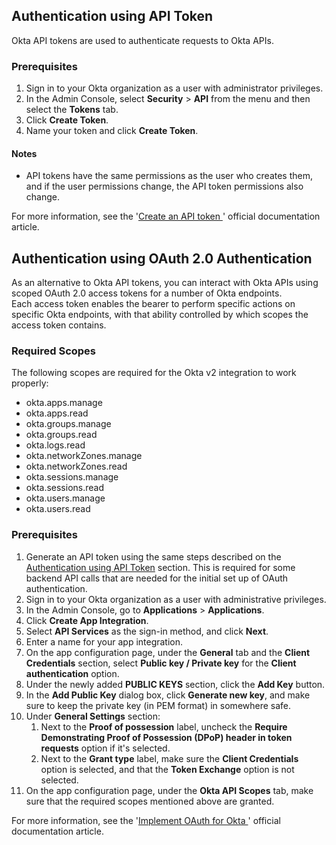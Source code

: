 ## Authentication using API Token
Okta API tokens are used to authenticate requests to Okta APIs. 

### Prerequisites
1. Sign in to your Okta organization as a user with administrator privileges.
2. In the Admin Console, select **Security** > **API** from the menu and then select the **Tokens** tab.
3. Click **Create Token**.
4. Name your token and click **Create Token**.

#### Notes
- API tokens have the same permissions as the user who creates them, and if the user permissions change, the API token permissions also change.

For more information, see the '[Create an API token
](https://developer.okta.com/docs/guides/create-an-api-token/main/)' official documentation article.

## Authentication using OAuth 2.0 Authentication
As an alternative to Okta API tokens, you can interact with Okta APIs using scoped OAuth 2.0 access tokens for a number of Okta endpoints.  
Each access token enables the bearer to perform specific actions on specific Okta endpoints, with that ability controlled by which scopes the access token contains.

### Required Scopes
The following scopes are required for the Okta v2 integration to work properly:
- okta.apps.manage 
- okta.apps.read 
- okta.groups.manage 
- okta.groups.read 
- okta.logs.read 
- okta.networkZones.manage 
- okta.networkZones.read 
- okta.sessions.manage 
- okta.sessions.read 
- okta.users.manage 
- okta.users.read 


### Prerequisites
1. Generate an API token using the same steps described on the [Authentication using API Token](#authentication-using-api-token) section. This is required for some backend API calls that are needed for the initial set up of OAuth authentication.
2. Sign in to your Okta organization as a user with administrative privileges.
3. In the Admin Console, go to **Applications** > **Applications**.
4. Click **Create App Integration**.
5. Select **API Services** as the sign-in method, and click **Next**.
6. Enter a name for your app integration.
7. On the app configuration page, under the **General** tab and the **Client Credentials** section, select **Public key / Private key** for the **Client authentication** option.
8. Under the newly added **PUBLIC KEYS** section, click the **Add Key** button.
9. In the **Add Public Key** dialog box, click **Generate new key**, and make sure to keep the private key (in PEM format) in somewhere safe.
10. Under **General Settings** section:
      1. Next to the **Proof of possession** label, uncheck the **Require Demonstrating Proof of Possession (DPoP) header in token requests** option if it's selected.
      2. Next to the **Grant type** label, make sure the **Client Credentials** option is selected, and that the **Token Exchange** option is not selected.
11. On the app configuration page, under the **Okta API Scopes** tab, make sure that the required scopes mentioned above are granted.

For more information, see the '[Implement OAuth for Okta
](https://developer.okta.com/docs/guides/implement-oauth-for-okta/main/)' official documentation article.
